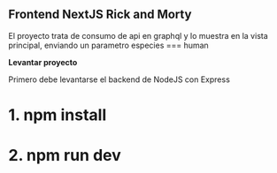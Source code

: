 ## Frontend NextJS Rick and Morty

El proyecto trata de consumo de api en graphql y lo muestra en la vista principal, enviando un parametro especies === human

**Levantar proyecto**

Primero debe levantarse el backend de NodeJS con Express

# 1. npm install
# 2. npm run dev
